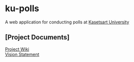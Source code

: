 # ku-polls

A web application for conducting polls at [Kasetsart University](https://www.ku.ac.th)

## [Project Documents]

[Project Wiki](../../wiki/Home)  
[Vision Statement](../../wiki/Vision%20Statement)
